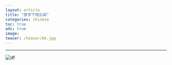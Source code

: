```yaml
---
layout: article
title: "放学下雨见闻"
categories: chinese
toc: true
ads: true
image:
teaser: /teaser/bk.jpg
---
```


---



![df](https://github.com/storage201608/storage/blob/master/chenyifan2016/_posts/chinese/2016-09-05-20160905175101chinese.md/IMG_20160905_174956.jpg?raw=true)

